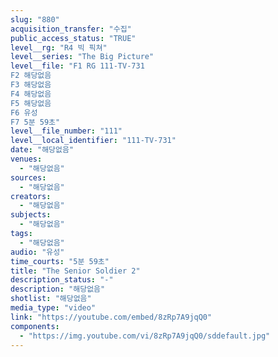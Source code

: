 ```yaml
---
slug: "880"
acquisition_transfer: "수집"
public_access_status: "TRUE"
level__rg: "R4 빅 픽쳐"
level__series: "The Big Picture"
level__file: "F1 RG 111-TV-731
F2 해당없음
F3 해당없음
F4 해당없음
F5 해당없음
F6 유성
F7 5분 59초"
level__file_number: "111"
level__local_identifier: "111-TV-731"
date: "해당없음"
venues: 
  - "해당없음"
sources: 
  - "해당없음"
creators: 
  - "해당없음"
subjects: 
  - "해당없음"
tags: 
  - "해당없음"
audio: "유성"
time_courts: "5분 59초"
title: "The Senior Soldier 2"
description_status: "-"
description: "해당없음"
shotlist: "해당없음"
media_type: "video"
link: "https://youtube.com/embed/8zRp7A9jqQ0"
components: 
  - "https://img.youtube.com/vi/8zRp7A9jqQ0/sddefault.jpg"
---
```

